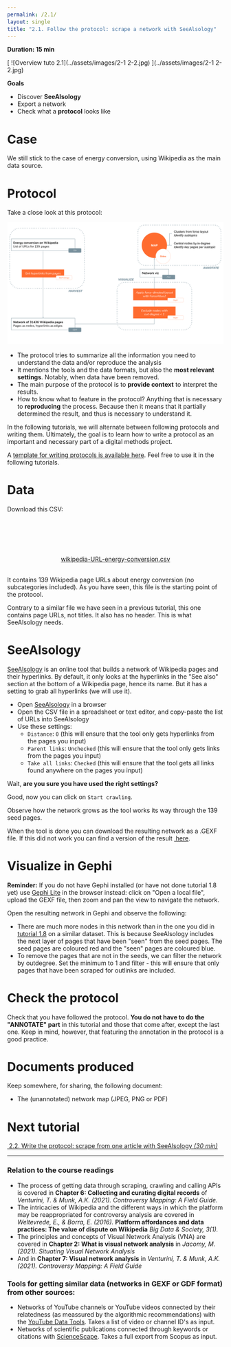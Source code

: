 ```yaml
---
permalink: /2.1/
layout: single
title: "2.1. Follow the protocol: scrape a network with SeeAlsology"
---
```


**Duration: 15 min**

[
	![Overview tuto 2.1](../assets/images/2-1 2-2.jpg)
](../assets/images/2-1 2-2.jpg)

**Goals**
* Discover **SeeAlsology**
* Export a network
* Check what a **protocol** looks like

# Case

We still stick to the case of energy conversion, using Wikipedia as the main data source.

# Protocol

Take a close look at this protocol:

[
	![Protocol](../assets/images/2-1/Protocol_Tutorial2-1.svg)
](../assets/images/2-1/Protocol_Tutorial2-1.svg)

* The protocol tries to summarize all the information you need to understand the data and/or reproduce the analysis
* It mentions the tools and the data formats, but also the **most relevant settings**. Notably, when data have been removed.
* The main purpose of the protocol is to **provide context** to interpret the results.
* How to know what to feature in the protocol? Anything that is necessary to **reproducing** the process. Because then it means that it partially determined the result, and thus is necessary to understand it.

<div class="notice--info">In the following tutorials, we will alternate between following protocols and writing them. Ultimately, the goal is to learn how to write a protocol as an important and necessary part of a digital methods project. </div>

A [template for writing protocols is available here](https://docs.google.com/presentation/d/1pnV8ofxUogb9dKgiBzVuXDI5C1hk3A3WXgHo3HRdWug/edit?usp=sharing). Feel free to use it in the following tutorials.

# Data

Download this CSV:

<center><a href="../assets/data/2-1/wikipedia-URL-energy-conversion.csv">
	<i class="fas fa-file-csv" style="font-size:5em"></i><br>
	wikipedia-URL-energy-conversion.csv
</a><br><br></center>

It contains 139 Wikipedia page URLs about energy conversion (no subcategories included). As you have seen, this file is the starting point of the protocol.

<div class="notice">Contrary to a similar file we have seen in a previous tutorial, this one contains page URLs, not titles. It also has no header. This is what SeeAlsology needs.</div>

# SeeAlsology

[SeeAlsology](https://densitydesign.github.io/strumentalia-seealsology/) is an online tool that builds a network of Wikipedia pages and their hyperlinks. By default, it only looks at the hyperlinks in the "See also" section at the bottom of a Wikipedia page, hence its name. But it has a setting to grab all hyperlinks (we will use it).

* Open [SeeAlsology](https://densitydesign.github.io/strumentalia-seealsology/) in a browser
* Open the CSV file in a spreadsheet or text editor, and copy-paste the list of URLs into SeeAlsology
* Use these settings:
	* ```Distance```: ```0``` (this will ensure that the tool only gets hyperlinks from the pages you input)
	* ```Parent links```: ```Unchecked``` (this will ensure that the tool only gets links from the pages you input)
	* ```Take all links```: ```Checked``` (this will ensure that the tool gets all links found anywhere on the pages you input)

Wait, **are you sure you have used the right settings?**

Good, now you can click on ```Start crawling```.

Observe how the network grows as the tool works its way through the 139 seed pages.

When the tool is done you can download the resulting network as a .GEXF file. If this did not work you can find a version of the result [<i class="fas fa-file"></i>&nbsp;here](../assets/data/2-1/seealsology-network.gexf).

# Visualize in Gephi

**Reminder:** If you do not have Gephi installed (or have not done tutorial 1.8 yet) use [Gephi Lite](https://gephi.org/gephi-lite/) in the browser instead: click on "Open a local file", upload the GEXF file, then zoom and pan the view to navigate the network.

Open the resulting network in Gephi and observe the following:
* There are much more nodes in this network than in the one you did in [tutorial 1.8](../1.8/) on a similar dataset. This is because SeeAlsology includes the next layer of pages that have been "seen" from the seed pages. The seed pages are coloured red and the "seen" pages are coloured blue.
* To remove the pages that are not in the seeds, we can filter the network by outdegree. Set the minimum to 1 and filter - this will ensure that only pages that have been scraped for outlinks are included.

# Check the protocol

Check that you have followed the protocol. **You do not have to do the "ANNOTATE" part** in this tutorial and those that come after, except the last one. Keep in mind, however, that featuring the annotation in the protocol is a good practice.

# Documents produced

Keep somewhere, for sharing, the following document:
* The (unannotated) network map (JPEG, PNG or PDF)

# Next tutorial

[<i class="fas fa-forward"></i>&nbsp;2.2. Write the protocol: scrape from one article with SeeAlsology *(30 min)*](../2.2/)

---

### Relation to the course readings

* The process of getting data through scraping, crawling and calling APIs is covered in **Chapter 6: Collecting and curating digital records** of *Venturini, T. & Munk, A.K. (2021). Controversy Mapping: A Field Guide.*
* The intricacies of Wikipedia and the different ways in which the platform may be reappropriated for controversy analysis are covered in *Weltevrede, E., & Borra, E. (2016).* **Platform affordances and data practices: The value of dispute on Wikipedia**
*Big Data & Society, 3(1).*
* The principles and concepts of Visual Network Analysis (VNA) are covered in **Chapter 2: What is visual network analysis** in *Jacomy, M. (2021). Situating Visual Network Analysis*
* And in **Chapter 7: Visual network analysis** in *Venturini, T. & Munk, A.K. (2021). Controversy Mapping: A Field Guide*

### Tools for getting similar data (networks in GEXF or GDF format) from other sources:

* Networks of YouTube channels or YouTube videos connected by their relatedness (as meassured by the algorithmic recommendations) with the [YouTube Data Tools](https://tools.digitalmethods.net/netvizz/youtube/). Takes a list of video or channel ID's as input.
* Networks of scientific publications connected through keywords or citations with [ScienceScape](http://medialab.github.io/sciencescape/). Takes a full export from Scopus as input.
